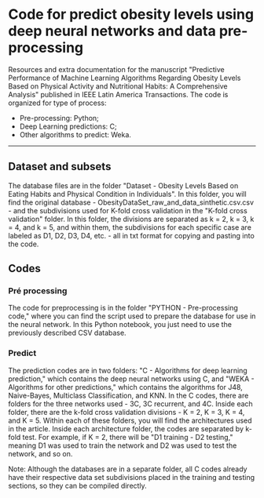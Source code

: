 # Code for predict obesity levels using deep neural networks and data pre-processing

Resources and extra documentation for the manuscript "Predictive Performance of Machine Learning Algorithms Regarding Obesity Levels Based on Physical Activity and Nutritional Habits: A Comprehensive Analysis" published in IEEE Latin America Transactions. 
The code is organized for type of process: 

* Pre-processing: Python;
* Deep Learning predictions: C;
* Other algorithms to predict: Weka.
------------------------------------------------
## Dataset and subsets

The database files are in the folder "Dataset - Obesity Levels Based on Eating Habits and Physical Condition in Individuals". In this folder, you will find the original database - ObesityDataSet_raw_and_data_sinthetic.csv.csv - and the subdivisions used for K-fold cross validation in the "K-fold cross validation" folder. In this folder, the divisions are separated as k = 2, k = 3, k = 4, and k = 5, and within them, the subdivisions for each specific case are labeled as D1, D2, D3, D4, etc. - all in txt format for copying and pasting into the code.

## Codes

### Pré processing

The code for preprocessing is in the folder "PYTHON - Pre-processing code," where you can find the script used to prepare the database for use in the neural network. In this Python notebook, you just need to use the previously described CSV database.

### Predict

The prediction codes are in two folders: "C - Algorithms for deep learning prediction," which contains the deep neural networks using C, and "WEKA - Algorithms for other predictions," which contains the algorithms for J48, Naive-Bayes, Multiclass Classification, and KNN.
In the C codes, there are folders for the three networks used - 3C, 3C recurrent, and 4C. Inside each folder, there are the k-fold cross validation divisions - K = 2, K = 3, K = 4, and K = 5. Within each of these folders, you will find the architectures used in the article. Inside each architecture folder, the codes are separated by k-fold test. For example, if K = 2, there will be "D1 training - D2 testing," meaning D1 was used to train the network and D2 was used to test the network, and so on.

Note: Although the databases are in a separate folder, all C codes already have their respective data set subdivisions placed in the training and testing sections, so they can be compiled directly.


  
